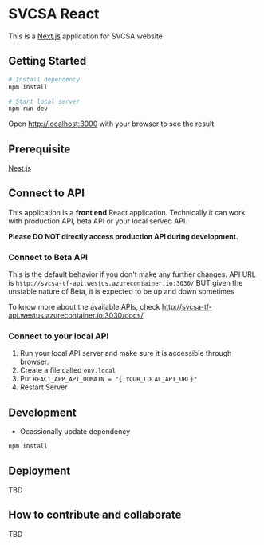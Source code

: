 # SVCSA React

This is a [Next.js](https://nextjs.org/) application for SVCSA website

## Getting Started

```bash
# Install dependency
npm install

# Start local server
npm run dev
```

Open [http://localhost:3000](http://localhost:3000) with your browser to see the result.

## Prerequisite

[Nest.js](https://nextjs.org/docs)

## Connect to API

This application is a **front end** React application. Technically it can work with production API, beta API or your local served API.

**Please DO NOT directly access production API during development.**

### Connect to Beta API

This is the default behavior if you don't make any further changes.
API URL is `http://svcsa-tf-api.westus.azurecontainer.io:3030/`
BUT given the unstable nature of Beta, it is expected to be up and down sometimes

To know more about the available APIs, check http://svcsa-tf-api.westus.azurecontainer.io:3030/docs/

### Connect to your local API

1. Run your local API server and make sure it is accessible through browser.
2. Create a file called `env.local`
3. Put `REACT_APP_API_DOMAIN = "{:YOUR_LOCAL_API_URL}"`
4. Restart Server

## Development

- Ocassionally update dependency

```
npm install
```

## Deployment

TBD

## How to contribute and collaborate

TBD
